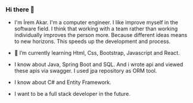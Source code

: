 ### Hi there 👋


 - I'm İrem Akar. I'm a computer engineer. I like improve myself in the software field. I think that working with a team rather than working individually improves the person more. Because different ideas means to new horizons. This speeds up the development and process. 

 - 🌱 I’m currently learning Html, Css, Bootstrap, Javascript and React.
 - I know about Java, Spring Boot and SQL. And i wrote api and viewed these apis via swagger. I used jpa repository as ORM tool.
 - I know about C# and Entity Framework.
 - I want to be a full stack developer in the future.

